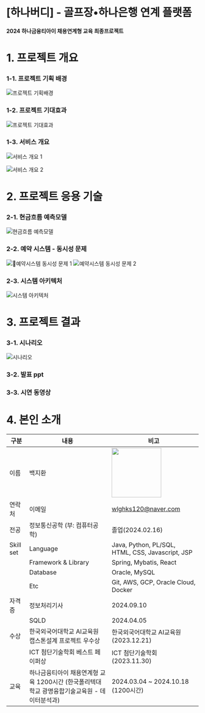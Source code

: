 # [하나버디] - 골프장•하나은행 연계 플랫폼

#### 2024 하나금융티아이 채용연계형 교육 최종프로젝트

# 1. 프로젝트 개요

### 1-1. 프로젝트 기획 배경
![프로젝트 기획배경](https://github.com/user-attachments/assets/23a6dfb4-67fe-46eb-939e-ab548f9fe6ea)

### 1-2. 프로젝트 기대효과
![프로젝트 기대효과](https://github.com/user-attachments/assets/6fb2d388-9c2b-4bc2-96b8-27b8d9afc952)


### 1-3. 서비스 개요
![서비스 개요 1](https://github.com/user-attachments/assets/9e599025-ddbe-4826-b925-df2106cd4a8f)

![서비스 개요 2](https://github.com/user-attachments/assets/2122e4ee-bb7c-44c9-85c0-3221f7da212e)


# 2. 프로젝트 응용 기술

### 2-1. 현금흐름 예측모델
![현금흐름 예측모델](https://github.com/user-attachments/assets/8437ed27-cbc5-49bc-82ed-64dc2cd78a8e)

### 2-2. 예약 시스템 - 동시성 문제
![예약시스템 동시성 문제 1](https://github.com/user-attachments/assets/a13d36e1-d543-48d7-9a2e-62c823e37843)
![예약시스템 동시성 문제 2](https://github.com/user-attachments/assets/a417dfe5-3d8a-4666-9539-7db1330e71cc)


### 2-3. 시스템 아키텍처
![시스템 아키텍처](https://github.com/user-attachments/assets/0e09d397-234a-4f64-aa0e-4967b326e2ad)



# 3. 프로젝트 결과

### 3-1. 시나리오
![시나리오](https://github.com/user-attachments/assets/ccea4384-e8c1-48bf-995f-719decf38134)

### 3-2. 발표 ppt

### 3-3. 시연 동영상



# 4. 본인 소개

| 구분      | 내용                                                                                         | 비고                                       |
| --------- | -------------------------------------------------------------------------------------------- | ------------------------------------------ |
| 이름      | 백지환                                                                                       | <img width="130px" src="https://github.com/user-attachments/assets/699f58d0-1134-4966-aed5-77fe1aaf371e">                                             |
| 연락처    | 이메일                                                                                       | wlghks120@naver.com                          |
| 전공      | 정보통신공학 (부: 컴퓨터공학)                                                                      | 졸업(2024.02.16)                           |
| Skill set | Language                                                                                   | Java, Python, PL/SQL, HTML, CSS, Javascript, JSP   |
|           | Framework & Library                                                                        | Spring, Mybatis, React  |
|           | Database                                                                                   | Oracle, MySQL                              |
|           | Etc                                                                                        | Git, AWS, GCP, Oracle Cloud, Docker |
| 자격증    | 정보처리기사                                                                                 | 2024.09.10                                 |
|           | SQLD                                                                                        | 2024.04.05                                 |
| 수상      | 한국외국어대학교 AI교육원 캡스톤설계 프로젝트 우수상                                                     | 한국외국어대학교 AI교육원  (2023.12.21)            |
|           | ICT 첨단기술학회 베스트 페이퍼상                                                                 | ICT 첨단기술학회 (2023.11.30)    |
| 교육      | 하나금융티아이 채용연계형 교육 1200시간 (한국폴리텍대학교 광명융합기술교육원 - 데이터분석과) | 2024.03.04 ~ 2024.10.18 (1200시간)         |
